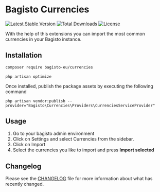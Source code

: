 # Bagisto Currencies
[![Latest Stable Version](http://poser.pugx.org/bagisto-eu/currencies/v)](https://packagist.org/packages/bagisto-eu/currencies)
[![Total Downloads](http://poser.pugx.org/bagisto-eu/currencies/downloads)](https://packagist.org/packages/bagisto-eu/currencies)
[![License](http://poser.pugx.org/bagisto-eu/currencies/license)](https://packagist.org/packages/bagisto-eu/currencies)

With the help of this extensions you can import the most common currencies in your Bagisto instance.  

## Installation

```sh
composer require bagisto-eu/currencies
```

```
php artisan optimize
``` 

Once installed, publish the package assets by executing the following command
```
php artisan vendor:publish --provider="Bagisto\Currencies\Providers\CurrenciesServiceProvider"
```

## Usage


1. Go to your bagisto admin environment
2. Click on Settings and select Currencies from the sidebar.
3. Click on Import
4. Select the currencies you like to import and press **Import selected**

## Changelog
Please see the [CHANGELOG](CHANGELOG.md) file for more information about what has recently changed.
